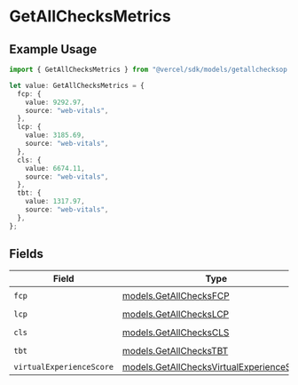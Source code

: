# GetAllChecksMetrics

## Example Usage

```typescript
import { GetAllChecksMetrics } from "@vercel/sdk/models/getallchecksop.js";

let value: GetAllChecksMetrics = {
  fcp: {
    value: 9292.97,
    source: "web-vitals",
  },
  lcp: {
    value: 3185.69,
    source: "web-vitals",
  },
  cls: {
    value: 6674.11,
    source: "web-vitals",
  },
  tbt: {
    value: 1317.97,
    source: "web-vitals",
  },
};
```

## Fields

| Field                                                                                        | Type                                                                                         | Required                                                                                     | Description                                                                                  |
| -------------------------------------------------------------------------------------------- | -------------------------------------------------------------------------------------------- | -------------------------------------------------------------------------------------------- | -------------------------------------------------------------------------------------------- |
| `fcp`                                                                                        | [models.GetAllChecksFCP](../models/getallchecksfcp.md)                                       | :heavy_check_mark:                                                                           | N/A                                                                                          |
| `lcp`                                                                                        | [models.GetAllChecksLCP](../models/getallcheckslcp.md)                                       | :heavy_check_mark:                                                                           | N/A                                                                                          |
| `cls`                                                                                        | [models.GetAllChecksCLS](../models/getallcheckscls.md)                                       | :heavy_check_mark:                                                                           | N/A                                                                                          |
| `tbt`                                                                                        | [models.GetAllChecksTBT](../models/getallcheckstbt.md)                                       | :heavy_check_mark:                                                                           | N/A                                                                                          |
| `virtualExperienceScore`                                                                     | [models.GetAllChecksVirtualExperienceScore](../models/getallchecksvirtualexperiencescore.md) | :heavy_minus_sign:                                                                           | N/A                                                                                          |